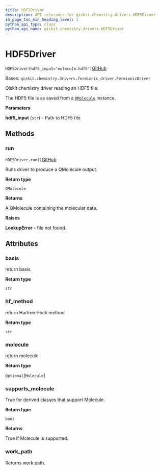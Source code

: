```yaml
---
title: HDF5Driver
description: API reference for qiskit.chemistry.drivers.HDF5Driver
in_page_toc_min_heading_level: 1
python_api_type: class
python_api_name: qiskit.chemistry.drivers.HDF5Driver
---
```


# HDF5Driver

<span id="qiskit.chemistry.drivers.HDF5Driver" />

`HDF5Driver(hdf5_input='molecule.hdf5')`[GitHub](https://github.com/qiskit-community/qiskit-aqua/tree/stable/0.9/qiskit/chemistry/drivers/hdf5d/hdf5driver.py "view source code")

Bases: `qiskit.chemistry.drivers.fermionic_driver.FermionicDriver`

Qiskit chemistry driver reading an HDF5 file.

The HDF5 file is as saved from a [`QMolecule`](qiskit.chemistry.QMolecule "qiskit.chemistry.QMolecule") instance.

**Parameters**

**hdf5\_input** (`str`) – Path to HDF5 file

## Methods

### run

<span id="qiskit.chemistry.drivers.HDF5Driver.run" />

`HDF5Driver.run()`[GitHub](https://github.com/qiskit-community/qiskit-aqua/tree/stable/0.9/qiskit/chemistry/drivers/hdf5d/hdf5driver.py "view source code")

Runs driver to produce a QMolecule output.

**Return type**

`QMolecule`

**Returns**

A QMolecule containing the molecular data.

**Raises**

**LookupError** – file not found.

## Attributes

<span id="qiskit.chemistry.drivers.HDF5Driver.basis" />

### basis

return basis

**Return type**

`str`

<span id="qiskit.chemistry.drivers.HDF5Driver.hf_method" />

### hf\_method

return Hartree-Fock method

**Return type**

`str`

<span id="qiskit.chemistry.drivers.HDF5Driver.molecule" />

### molecule

return molecule

**Return type**

`Optional`\[`Molecule`]

<span id="qiskit.chemistry.drivers.HDF5Driver.supports_molecule" />

### supports\_molecule

True for derived classes that support Molecule.

**Return type**

`bool`

**Returns**

True if Molecule is supported.

<span id="qiskit.chemistry.drivers.HDF5Driver.work_path" />

### work\_path

Returns work path.


